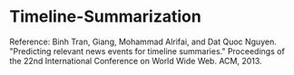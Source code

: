 # Timeline-Summarization

Reference:
Binh Tran, Giang, Mohammad Alrifai, and Dat Quoc Nguyen. "Predicting relevant news events for timeline summaries." Proceedings of the 22nd International Conference on World Wide Web. ACM, 2013.
